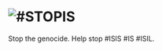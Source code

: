 ![#STOPIS](https://pbs.twimg.com/profile_images/499414418594070528/HZbwJbMj_400x400.png)
==========

Stop the genocide. Help stop #ISIS #IS #ISIL.



